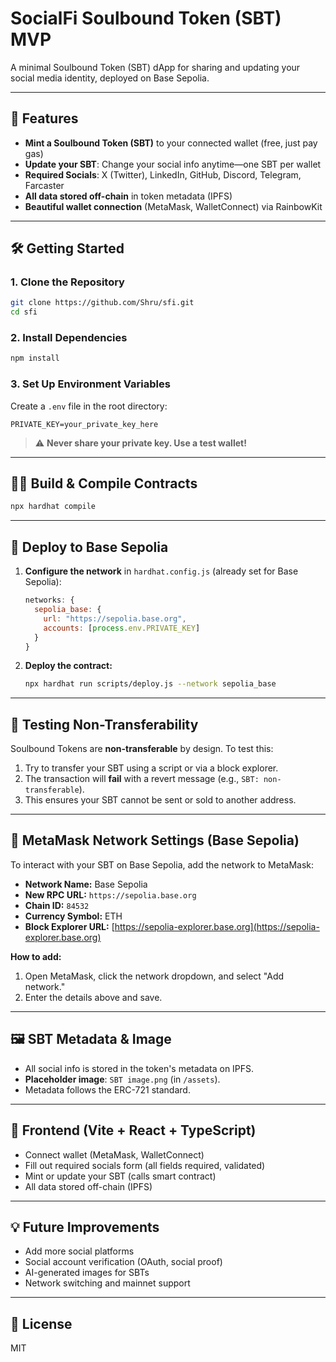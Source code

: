 # SocialFi Soulbound Token (SBT) MVP

A minimal Soulbound Token (SBT) dApp for sharing and updating your social media identity, deployed on Base Sepolia.

---

## 🚀 Features

- **Mint a Soulbound Token (SBT)** to your connected wallet (free, just pay gas)
- **Update your SBT**: Change your social info anytime—one SBT per wallet
- **Required Socials**: X (Twitter), LinkedIn, GitHub, Discord, Telegram, Farcaster
- **All data stored off-chain** in token metadata (IPFS)
- **Beautiful wallet connection** (MetaMask, WalletConnect) via RainbowKit

---

## 🛠️ Getting Started

### 1. Clone the Repository

```bash
git clone https://github.com/Shru/sfi.git
cd sfi
```

### 2. Install Dependencies

```bash
npm install
```

### 3. Set Up Environment Variables

Create a `.env` file in the root directory:

```
PRIVATE_KEY=your_private_key_here
```
> ⚠️ **Never share your private key. Use a test wallet!**

---

## 🧑‍💻 Build & Compile Contracts

```bash
npx hardhat compile
```

---

## 🚀 Deploy to Base Sepolia

1. **Configure the network** in `hardhat.config.js` (already set for Base Sepolia):

    ```js
    networks: {
      sepolia_base: {
        url: "https://sepolia.base.org",
        accounts: [process.env.PRIVATE_KEY]
      }
    }
    ```

2. **Deploy the contract:**

    ```bash
    npx hardhat run scripts/deploy.js --network sepolia_base
    ```

---

## 🧪 Testing Non-Transferability

Soulbound Tokens are **non-transferable** by design. To test this:

1. Try to transfer your SBT using a script or via a block explorer.
2. The transaction will **fail** with a revert message (e.g., `SBT: non-transferable`).
3. This ensures your SBT cannot be sent or sold to another address.

---

## 🦊 MetaMask Network Settings (Base Sepolia)

To interact with your SBT on Base Sepolia, add the network to MetaMask:

- **Network Name:** Base Sepolia
- **New RPC URL:** `https://sepolia.base.org`
- **Chain ID:** `84532`
- **Currency Symbol:** ETH
- **Block Explorer URL:** [https://sepolia-explorer.base.org](https://sepolia-explorer.base.org)

**How to add:**
1. Open MetaMask, click the network dropdown, and select "Add network."
2. Enter the details above and save.

---

## 🖼️ SBT Metadata & Image

- All social info is stored in the token's metadata on IPFS.
- **Placeholder image**: `SBT image.png` (in `/assets`).
- Metadata follows the ERC-721 standard.

---

## 🦊 Frontend (Vite + React + TypeScript)

- Connect wallet (MetaMask, WalletConnect)
- Fill out required socials form (all fields required, validated)
- Mint or update your SBT (calls smart contract)
- All data stored off-chain (IPFS)

---

## 💡 Future Improvements

- Add more social platforms
- Social account verification (OAuth, social proof)
- AI-generated images for SBTs
- Network switching and mainnet support

---

## 📄 License

MIT